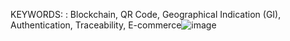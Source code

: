 

KEYWORDS: : Blockchain, QR Code, Geographical Indication (GI), Authentication, Traceability, E-commerce![image](https://github.com/user-attachments/assets/5db7d5ee-455c-4469-a61d-950fd9541e03)
